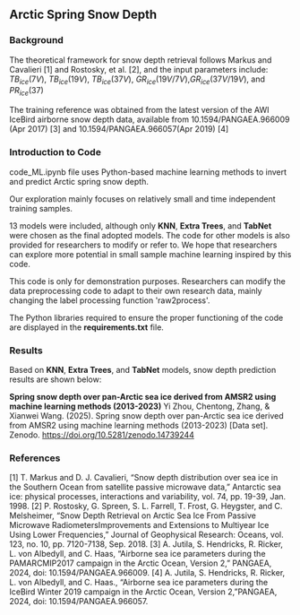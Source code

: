 ## Arctic Spring Snow Depth
### Background
The theoretical framework for snow depth retrieval follows Markus and Cavalieri [1] and Rostosky, et al. [2], and the input parameters include: $TB_{ice} (7V)$,  $TB_{ice} (19V)$, $TB_{ice} (37V)$, $GR_{ice} (19V/7V)$,$GR_{ice} (37V/19V)$, and $PR_{ice} (37)$


The training reference was obtained from the latest version of the AWI IceBird airborne snow depth data, available from 10.1594/PANGAEA.966009 (Apr 2017) [3] and  10.1594/PANGAEA.966057(Apr 2019) [4]


### Introduction to Code
code_ML.ipynb file uses Python-based machine learning methods to invert and predict Arctic spring snow depth.


Our exploration mainly focuses on relatively small and time independent training samples.


13 models were included, although only **KNN**, **Extra Trees**, and **TabNet** were chosen as the final adopted models. The code for other models is also provided for researchers to modify or refer to. We hope that researchers can explore more potential in small sample machine learning inspired by this code.


This code is only for demonstration purposes. Researchers can modify the data preprocessing code to adapt to their own research data, mainly changing the label processing function 'raw2process'.


The Python libraries required to ensure the proper functioning of the code are displayed in the **requirements.txt** file.


### Results


Based on **KNN**, **Extra Trees**, and **TabNet** models, snow depth prediction results are shown below:


**Spring snow depth over pan-Arctic sea ice derived from AMSR2 using machine learning methods (2013-2023)**
Yi Zhou, Chentong, Zhang, & Xianwei Wang. (2025). Spring snow depth over pan-Arctic sea ice derived from AMSR2 using machine learning methods (2013-2023) [Data set]. Zenodo. https://doi.org/10.5281/zenodo.14739244


### References

[1] T. Markus and D. J. Cavalieri, “Snow depth distribution over sea ice in the Southern Ocean from satellite passive microwave data,” Antarctic sea ice: physical processes, interactions and variability, vol. 74, pp. 19-39, Jan. 1998.
[2] P. Rostosky, G. Spreen, S. L. Farrell, T. Frost, G. Heygster, and C. Melsheimer, “Snow Depth Retrieval on Arctic Sea Ice From Passive Microwave RadiometersImprovements and Extensions to Multiyear Ice Using Lower Frequencies,” Journal of Geophysical Research: Oceans, vol. 123, no. 10, pp. 7120-7138, Sep. 2018.
[3] A. Jutila, S. Hendricks, R. Ricker, L. von Albedyll, and C. Haas, “Airborne sea ice parameters during the PAMARCMIP2017 campaign in the Arctic Ocean, Version 2,” PANGAEA, 2024, doi: 10.1594/PANGAEA.966009.
[4] A. Jutila, S. Hendricks, R. Ricker, L. von Albedyll, and C. Haas., “Airborne sea ice parameters during the IceBird Winter 2019 campaign in the Arctic Ocean, Version 2,”PANGAEA, 2024, doi: 10.1594/PANGAEA.966057.

